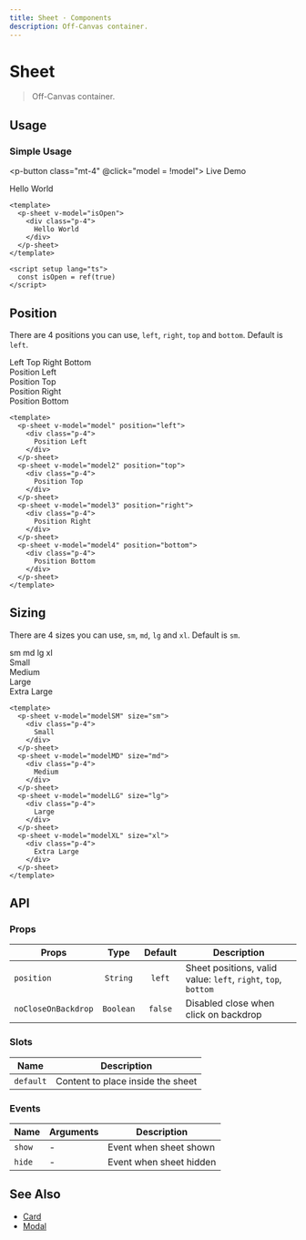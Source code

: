 ```yaml
---
title: Sheet · Components
description: Off-Canvas container.
---
```


<script setup>
  import { ref } from "vue-demi"
  import pButton from "../button/Button.vue"
  import pSheet from "./Sheet.vue"
  import { vPAspectRatio } from '../aspect-ratio'

  const model  = ref(false)
  const left   = ref(false)
  const right  = ref(false)
  const top    = ref(false)
  const bottom = ref(false)

  const sm = ref(false)
  const md = ref(false)
  const lg = ref(false)
  const xl = ref(false)
</script>

# Sheet

> Off-Canvas container.

## Usage

### Simple Usage

<p-button class="mt-4" @click="model = !model">
  Live Demo
</p-button>

<p-sheet v-model="model" no-backdrop>
  <div class="p-4">
    Hello World
  </div>
</p-sheet>

```vue
<template>
  <p-sheet v-model="isOpen">
    <div class="p-4">
      Hello World
    </div>
  </p-sheet>
</template>

<script setup lang="ts">
  const isOpen = ref(true)
</script>
```

## Position

There are 4 positions you can use, `left`, `right`, `top` and `bottom`. Default is `left`.

<div class="flex space-gap-3">
  <p-button @click="left = true">
    Left
  </p-button>
  <p-button @click="top = true">
    Top
  </p-button>
  <p-button @click="right = true">
    Right
  </p-button>
  <p-button @click="bottom = true">
    Bottom
  </p-button>
</div>

<p-sheet v-model="left" position="left">
  <div class="p-4">
    Position Left
  </div>
</p-sheet>
<p-sheet v-model="top" position="top">
  <div class="p-4">
    Position Top
  </div>
</p-sheet>
<p-sheet v-model="right" position="right">
  <div class="p-4">
    Position Right
  </div>
</p-sheet>
<p-sheet v-model="bottom" position="bottom">
  <div class="p-4">
    Position Bottom
  </div>
</p-sheet>

```vue
<template>
  <p-sheet v-model="model" position="left">
    <div class="p-4">
      Position Left
    </div>
  </p-sheet>
  <p-sheet v-model="model2" position="top">
    <div class="p-4">
      Position Top
    </div>
  </p-sheet>
  <p-sheet v-model="model3" position="right">
    <div class="p-4">
      Position Right
    </div>
  </p-sheet>
  <p-sheet v-model="model4" position="bottom">
    <div class="p-4">
      Position Bottom
    </div>
  </p-sheet>
</template>
```

## Sizing

There are 4 sizes you can use, `sm`, `md`, `lg` and `xl`. Default is `sm`.

<div class="flex space-gap-3">
  <p-button @click="sm = true">
    sm
  </p-button>
  <p-button @click="md = true">
    md
  </p-button>
  <p-button @click="lg = true">
    lg
  </p-button>
  <p-button @click="xl = true">
    xl
  </p-button>
</div>

<p-sheet v-model="sm" size="sm">
  <div class="p-4">
    Small
  </div>
</p-sheet>
<p-sheet v-model="md" size="md">
  <div class="p-4">
    Medium
  </div>
</p-sheet>
<p-sheet v-model="lg" size="lg">
  <div class="p-4">
    Large
  </div>
</p-sheet>
<p-sheet v-model="xl" size="xl">
  <div class="p-4">
    Extra Large
  </div>
</p-sheet>

```vue
<template>
  <p-sheet v-model="modelSM" size="sm">
    <div class="p-4">
      Small
    </div>
  </p-sheet>
  <p-sheet v-model="modelMD" size="md">
    <div class="p-4">
      Medium
    </div>
  </p-sheet>
  <p-sheet v-model="modelLG" size="lg">
    <div class="p-4">
      Large
    </div>
  </p-sheet>
  <p-sheet v-model="modelXL" size="xl">
    <div class="p-4">
      Extra Large
    </div>
  </p-sheet>
</template>
```

## API

### Props

| Props               |   Type    | Default | Description                                                    |
|---------------------|:---------:|:-------:|----------------------------------------------------------------|
| `position`          | `String`  | `left`  | Sheet positions, valid value: `left`, `right`, `top`, `bottom` |
| `noCloseOnBackdrop` | `Boolean` | `false` | Disabled close when click on backdrop                          |

### Slots

| Name      | Description                       |
|-----------|-----------------------------------|
| `default` | Content to place inside the sheet |

### Events

| Name   | Arguments | Description             |
|--------|-----------|-------------------------|
| `show` | -         | Event when sheet shown  |
| `hide` | -         | Event when sheet hidden |

## See Also

- [Card](/components/card/)
- [Modal](/components/modal/)
